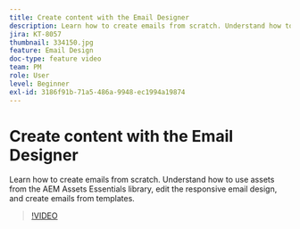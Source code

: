 ```yaml
---
title: Create content with the Email Designer
description: Learn how to create emails from scratch. Understand how to use assets from the AEM Assets Essentials library, edit the responsive email design, and create emails from templates with our Journey Optimizer support video.
jira: KT-8057
thumbnail: 334150.jpg
feature: Email Design
doc-type: feature video
team: PM
role: User
level: Beginner
exl-id: 3186f91b-71a5-486a-9948-ec1994a19874
---
```

# Create content with the Email Designer

Learn how to create emails from scratch. Understand how to use assets from the AEM Assets Essentials library, edit the responsive email design, and create emails from templates. 

>[!VIDEO](https://video.tv.adobe.com/v/334150?quality=12&learn=on)
 
